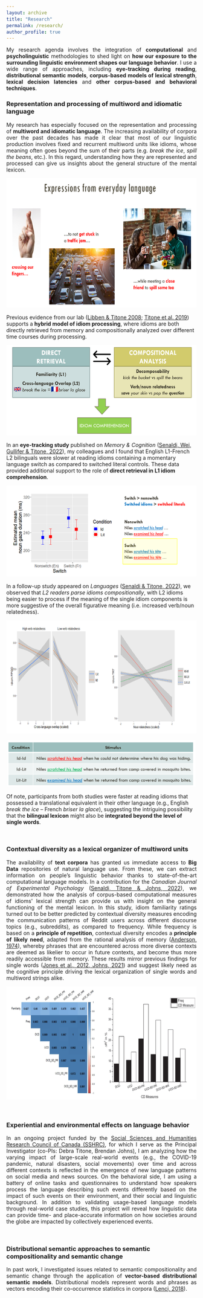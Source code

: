 ```yaml
---
layout: archive
title: "Research"
permalink: /research/
author_profile: true
---
```


<p align="justify"> My research agenda involves the integration of <b>computational</b> and <b>psycholinguistic</b> methodologies to shed light on <b>how our exposure to the surrounding linguistic environment shapes our language behavior</b>. I use a wide range of approaches, including <b>eye-tracking during reading</b>, <b>distributional semantic models</b>, <b>corpus-based models of lexical strength</b>, <b>lexical decision latencies</b> and <b>other corpus-based and behavioral techniques</b>. </p>


### Representation and processing of multiword and idiomatic language

<p align="justify">My research has especially focused on the representation and processing of <b> multiword and idiomatic language</b>. The increasing availability of corpora over the past decades has made it clear that most of our linguistic production involves fixed and recurrent multiword units like idioms, whose meaning often goes beyond the sum of their parts (e.g. <i>break the ice</i>, <i>spill the beans</i>, etc.). In this regard, understanding how they are represented and processed can give us insights about the general structure of the mental lexicon. </p>

<p align="center">
  <img width="650" height="343" src="https://github.com/marcosenaldi/marcosenaldi.github.io/blob/master/images/mwe_new.png?raw=true">
</p>

Previous evidence from our lab ([Libben & Titone 2008](https://doi.org/10.3758/MC.36.6.1103); [Titone et al. 2019]( https://doi.org/10.1037/cep0000175)) supports a <b>hybrid model of idiom processing</b>, where idioms are both directly retrieved from memory and compositionally analyzed over different time courses during processing.

<p align="center">
  <img width="550" height="239" src="https://github.com/marcosenaldi/marcosenaldi.github.io/blob/master/images/hybrid.png?raw=true">
</p>

In an <b>eye-tracking study</b> published on <i>Memory & Cognition</i> ([Senaldi, Wei, Gullifer & Titone, 2022](https://doi.org/10.3758/s13421-022-01334-x)), my colleagues and I found that English L1-French L2 bilinguals were slower at reading idioms containing a momentary language switch as compared to switched literal controls. These data provided additional support to the role of <b>direct retrieval in L1 idiom comprehension</b>.

<p align="center">
  <img width="600" height="241" src="https://github.com/marcosenaldi/marcosenaldi.github.io/blob/master/images/switch.png?raw=true">
</p>

In a follow-up study appeared on *Languages* ([Senaldi & Titone, 2022](https://doi.org/10.3390/languages7020091)), we observed that *L2 readers parse idioms  compositionally*, with L2 idioms being easier to process if the meaning of the single idiom components is more suggestive of the overall figurative meaning (i.e. increased verb/noun relatedness).

<p align="center">
  <img width="700" height="300" src="https://github.com/marcosenaldi/marcosenaldi.github.io/blob/master/images/L2_decomp.png?raw=true">
</p>
<p align="center">
  <img width="500" height="124" src="https://github.com/marcosenaldi/marcosenaldi.github.io/blob/master/images/stim.png?raw=true">
</p>

Of note, participants from both studies were faster at reading idioms that possessed a translational equivalent in their other language (e.g., English *break the ice* – French *briser la glace*), suggesting the intriguing possibility that the <b>bilingual lexicon</b> might also be <b>integrated beyond the level of single words</b>.

<br >


### Contextual diversity as a lexical organizer of multiword units

<p align="justify">The availability of <b>text corpora</b> has granted us immediate access to <b>Big Data</b> repositories of natural language use. From these, we can extract information on people’s linguistic behavior thanks to state-of-the-art computational language models. In a contribution for the <i>Canadian Journal of Experimental Psychology</i> (<a href="https://doi.org/10.1037/cep0000271">Senaldi, Titone & Johns, 2022</a>), we demonstrated how the analysis of corpus-based computational measures of idioms' lexical strength can provide us with insight on the general functioning of the mental lexicon. In this study, idiom familiarity ratings turned out to be better predicted by contextual diversity measures encoding the communication patterns of Reddit users across different discourse topics (e.g., subreddits), as compared to frequency. While frequency is based on a <b>principle of repetition</b>, contextual diversity encodes a <b>principle of likely need</b>, adapted from the rational analysis of memory (<a href="https://doi.org/10.1016/0010-0285(74)90021-8">Anderson, 1974</a>), whereby phrases that are encountered across more diverse contexts are deemed as likelier to occur in future contexts, and become thus more readily accessible from memory. These results mirror previous findings for single words (<a href="https://doi.org/10.1037/a0026727">Jones et al., 2012, <a href="http://btjohns.com/pubs/J_PR_inpress.pdf">Johns, 2021</a>) and suggest likely need as the cognitive principle driving the lexical organization of single words and multiword strings alike.</p>

<p align="center">
  <img width="700" height="300" src="https://github.com/marcosenaldi/marcosenaldi.github.io/blob/master/images/cjep.png?raw=true">
</p>

<br >

### Experiential and environmental effects on language behavior

<p align="justify"> In an ongoing project funded by the <a href="https://www.sshrc-crsh.gc.ca/home-accueil-eng.aspx">Social Sciences and Humanities Research Council of Canada (SSHRC)</a>, for which I serve as the Principal Investigator (co-PIs: Debra Titone, Brendan Johns), I am analyzing how the varying impact of large-scale real-world events (e.g., the COVID-19 pandemic, natural disasters, social movements) over time and across different contexts is reflected in the emergence of new language patterns on social media and news sources. On the behavioral side, I am using a battery of online tasks and questionnaires to understand how speakers process the language describing such events differently based on the impact of such events on their environment, and their social and linguistic background. In addition to validating usage-based language models through real-world case studies, this project will reveal how linguistic data can provide time- and place-accurate information on how societies around the globe are impacted by collectively experienced events. </p>

<br>

### Distributional semantic approaches to semantic compositionality and semantic change


<p align="justify">In past work, I investigated issues related to semantic compositionality and semantic change through the application of <b>vector-based distributional semantic models</b>. Distributional models represent words and phrases as vectors encoding their co-occurrence statistics in corpora (<a href="https://doi.org/10.1146/annurev-linguistics030514-125254">Lenci, 2018</a>). </p>
